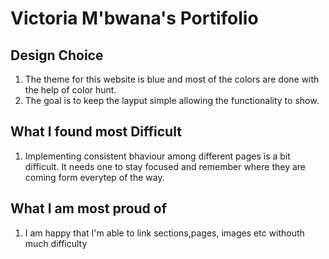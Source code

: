 # Victoria M'bwana's Portifolio

## Design Choice
1. The theme for this website is blue and most of the colors are done with the help of color hunt. 
2. The goal is to keep the layput simple allowing the functionality to show.


## What I found most Difficult

1. Implementing consistent bhaviour among different pages is a bit difficult. It needs one to stay focused and remember where they are coming form everytep of the way.


## What I am most proud of
1. I am happy that I'm able to link sections,pages, images etc withouth much difficulty